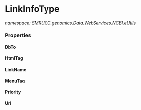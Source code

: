 ﻿# LinkInfoType
_namespace: [SMRUCC.genomics.Data.WebServices.NCBI.eUtils](./index.md)_






### Properties

#### DbTo

#### HtmlTag

#### LinkName

#### MenuTag

#### Priority

#### Url

